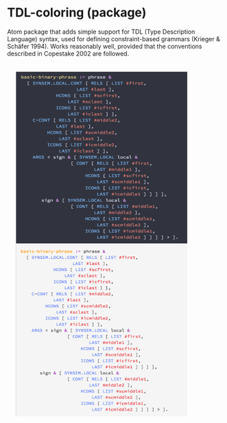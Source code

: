 # TDL-coloring (package)

Atom package that adds simple support for TDL (Type Description Language) syntax, used for defining constraint-based grammars (Krieger & Schäfer 1994). Works reasonably well, provided that the conventions described in Copestake 2002 are followed.


<div style="padding:20px;">
<img width="400" height="400" src="https://github.com/lemontheme/tdl-coloring/blob/master/screenshots/dark_tdl.png">
<img width="400" height="400" src="https://github.com/lemontheme/tdl-coloring/blob/master/screenshots/light_tdl.png">
</div>
